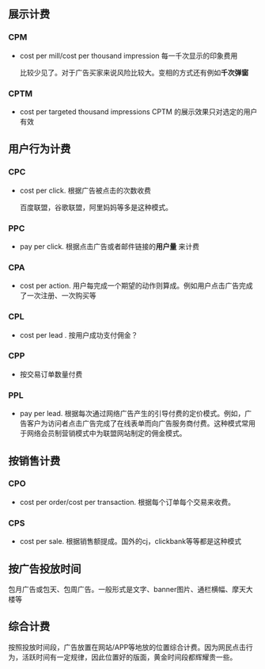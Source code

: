 ## 展示计费

### CPM

- cost per mill/cost per thousand impression 每一千次显示的印象费用

  比较少见了。对于广告买家来说风险比较大。变相的方式还有例如**千次弹窗**

  

### CPTM

- cost per targeted thousand impressions CPTM 的展示效果只对选定的用户有效

## 用户行为计费

### CPC

- cost per click. 根据广告被点击的次数收费

  百度联盟，谷歌联盟，阿里妈妈等多是这种模式。

### PPC

- pay per click. 根据点击广告或者邮件链接的**用户量** 来计费

### CPA

- cost per action. 用户每完成一个期望的动作则算成。例如用户点击广告完成了一次注册、一次购买等

### CPL

- cost per lead . 按用户成功支付佣金？

### CPP

- 按交易订单数量付费

  

### PPL

- pay per lead. 根据每次通过网络广告产生的引导付费的定价模式。例如，广告客户为访问者点击广告完成了在线表单而向广告服务商付费。这种模式常用于网络会员制营销模式中为联盟网站制定的佣金模式。

## 按销售计费

### CPO

- cost per order/cost per transaction. 根据每个订单每个交易来收费。

### CPS

- cost per sale. 根据销售额提成。国外的cj，clickbank等等都是这种模式

## 按广告投放时间

包月广告或包天、包周广告。一般形式是文字、banner图片、通栏横幅、摩天大楼等

## 综合计费

按照投放时间段，广告放置在网站/APP等地放的位置综合计费。因为网民点击行为，活跃时间有一定规律，因此位置好的版面，黄金时间段都辉耀贵一些。